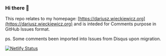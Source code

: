 ### Hi there 👋

This repo relates to my homepage: [https://dariusz.wieckiewicz.org](https://dariusz.wieckiewicz.org) and is inteded for Comments purpose in GitHub Issues format.

ps. Some comments been imported into Issues from Disqus upon migration.

[![Netlify Status](https://api.netlify.com/api/v1/badges/5cfb7e89-99d0-4bce-a8d8-1ac0b5cbd045/deploy-status)](https://app.netlify.com/sites/idarek/deploys)
